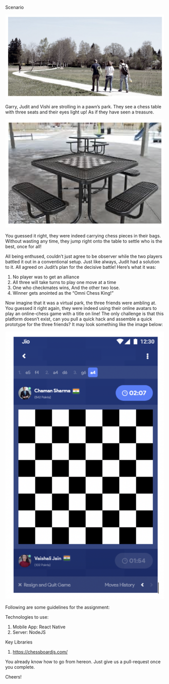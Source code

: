 Scenario

![Image description](https://github.com/SharadMishra/fsRecTask/blob/master/Screenshot%202020-05-18%20at%2019.41.46.png)

Garry, Judit and Vishi are strolling in a pawn’s park. They see a chess table with three seats and their eyes light up! As if they have seen a treasure.

![Image description](https://github.com/SharadMishra/fsRecTask/blob/master/Screenshot%202020-05-18%20at%2019.41.56.png)
 
You guessed it right, they were indeed carrying chess pieces in their bags. Without wasting any time, they jump right onto the table to settle who is the best, once for all!

All being enthused, couldn’t just agree to be observer while the two players battled it out in a conventional setup. Just like always, Judit had a solution to it. All agreed on Judit’s plan for the decisive battle! Here’s what it was:

1.	No player was to get an alliance
2.	All three will take turns to play one move at a time
3.	One who checkmates wins, And the other two lose.
4.	Winner gets anointed as the “Omni Chess King!”

Now imagine that it was a virtual park, the three friends were ambling at. You guessed it right again, they were indeed using their online avatars to play an online-chess game with a title on line! The only challenge is that this platform doesn’t exist, can you pull a quick hack and assemble a quick prototype for the three friends? It may look something like the image below:
 
![Image description](https://github.com/SharadMishra/fsRecTask/blob/master/Screenshot%202020-05-18%20at%2019.36.51.png)

Following are some guidelines for the assignment:

Technologies to use:
1.	Mobile App: React Native
2.	Server: NodeJS

Key Libraries
1.	https://chessboardjs.com/

You already know how to go from hereon. Just give us a pull-request once you complete.

Cheers!
